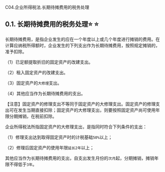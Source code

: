 C04.企业所得税法.长期待摊费用的税务处理

## 0.1. 长期待摊费用的税务处理:star: :star: 

长期待摊费用，是指企业发生的应在一个年度以上或几个年度进行摊销的费用。在计算应纳税所得额时，企业发生的下列支出作为长期待摊费用，按照规定摊销的，准予扣除。

（1）已足额提取折旧的固定资产的改建支出。

（2）租入固定资产的改建支出。

（3）固定资产的`大修理`支出。

（4）其他应当作为长期待摊费用的支出。

【注意】固定资产的修理支出不等同于固定资产的大修理支出。固定资产的修理支出可在发生当期直接扣除；固定资产的大修理支出，则要按照固定资产尚可使用年限分期摊销，在税前扣除。

企业所得税法所指固定资产的大修理支出，是指同时符合下列条件的支出：

（1）修理支出达到取得固定资产时的计税基础`50%`以上；

（2）修理后固定资产的使用年限`延长2年`以上；

其他应当作为长期待摊费用的支出，自支出发生月份的`次月`起，分期摊销，摊销年限不得低于`3年`。
